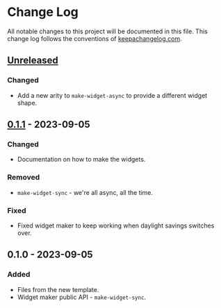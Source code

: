 # Change Log
All notable changes to this project will be documented in this file. This change log follows the conventions of [keepachangelog.com](http://keepachangelog.com/).

## [Unreleased]
### Changed
- Add a new arity to `make-widget-async` to provide a different widget shape.

## [0.1.1] - 2023-09-05
### Changed
- Documentation on how to make the widgets.

### Removed
- `make-widget-sync` - we're all async, all the time.

### Fixed
- Fixed widget maker to keep working when daylight savings switches over.

## 0.1.0 - 2023-09-05
### Added
- Files from the new template.
- Widget maker public API - `make-widget-sync`.

[Unreleased]: https://sourcehost.site/your-name/clojure-sandbox/compare/0.1.1...HEAD
[0.1.1]: https://sourcehost.site/your-name/clojure-sandbox/compare/0.1.0...0.1.1
